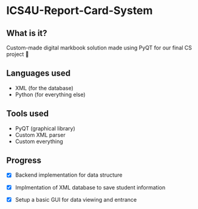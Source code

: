 # ICS4U-Report-Card-System

## What is it?
 Custom-made digital markbook solution made using PyQT for our final CS project :hot_face:

## Languages used
- XML (for the database)
- Python (for everything else)

## Tools used
- PyQT (graphical library)
- Custom XML parser
- Custom everything

## Progress
- [x] Backend implementation for data structure
- [x] Implmentation of XML database to save student information
- [x] Setup a basic GUI for data viewing and entrance

